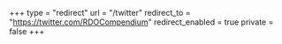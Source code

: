 +++
type = "redirect"
url = "/twitter"
redirect_to = "https://twitter.com/RDOCompendium"
redirect_enabled = true
private = false
+++